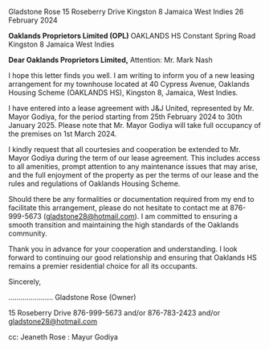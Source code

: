 
Gladstone Rose
15 Roseberry Drive
Kingston 8
Jamaica 
West Indies
26 February 2024


**Oaklands Proprietors Limited (OPL)**
OAKLANDS HS
Constant Spring Road
Kingston 8
Jamaica
West Indies

**Dear Oaklands Proprietors Limited,**
Attention: Mr. Mark Nash

I hope this letter finds you well. I am writing to inform you of a new leasing arrangement for my townhouse located at 40 Cypress Avenue, Oaklands Housing Scheme (OAKLANDS HS), Kingston 8, Jamaica, West Indies.

I have entered into a lease agreement with J&J United, represented by Mr. Mayor Godiya, for the period starting from 25th February 2024 to 30th January 2025. Please note that Mr. Mayor Godiya will take full occupancy of the premises on 1st March 2024.

I kindly request that all courtesies and cooperation be extended to Mr. Mayor Godiya during the term of our lease agreement. This includes access to all amenities, prompt attention to any maintenance issues that may arise, and the full enjoyment of the property as per the terms of our lease and the rules and regulations of Oaklands Housing Scheme.

Should there be any formalities or documentation required from my end to facilitate this arrangement, please do not hesitate to contact me at 876-999-5673 (gladstone28@hotmail.com). I am committed to ensuring a smooth transition and maintaining the high standards of the Oaklands community.

Thank you in advance for your cooperation and understanding. I look forward to continuing our good relationship and ensuring that Oaklands HS remains a premier residential choice for all its occupants.

Sincerely,

......................
Gladstone Rose (Owner)

15 Roseberry Drive
876-999-5673 and/or 876-783-2423 and/or gladstone28@hotmail.com

cc: Jeaneth Rose
  : Mayur Godiya	

